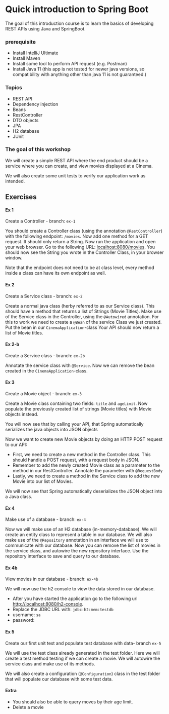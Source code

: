# Quick introduction to Spring Boot

The goal of this introduction course is to learn the basics of developing REST APIs using Java and SpringBoot.

### prerequisite
- Install IntelliJ Ultimate
- Install Maven
- Install some tool to perform API request (e.g. Postman)
- Install Java 11 (this app is not tested for newer java versions, so compatibility with anything other than java 11 is not guaranteed.)

### Topics
- REST API
- Dependency injection
- Beans
- RestController
- DTO objects
- JPA
- H2 database
- JUnit


### The goal of this workshop
We will create a simple REST API where the end product should be a service where you can create, and view movies displayed at a Cinema.

We will also create some unit tests to verify our application work as intended.

## Exercises

#### Ex 1
Create a Controller - branch: `ex-1`

You should create a Controller class (using the annotation `@RestController`) with the following endpoint: `/movies`. 
Now add one method for a GET request. It should only return a String.
Now run the application and open your web browser. Go to the following URL: [localhost:8080/movies](http://localhost:8080/movies). You should now see the String you wrote in the Controller Class, in your browser window.

Note that the endpoint does not need to be at class level, every method inside a class can have its own endpoint as well.

#### Ex 2
Create a Service class - branch: `ex-2`

Create a normal java class (herby referred to as our Service class). This should have a method that returns a list of Strings (Movie Titles). 
Make use of the Service class in the Controller, using the `@Autowired` annotation.
For this to work we need to create a `@Bean` of the service Class we just created. Put the bean in our `CinemaApplication`-class
Your API should now return a list of Movie titles.


#### Ex 2-b
Create a Service class - branch: `ex-2b`

Annotate the service class with `@Service`. Now we can remove the bean created in the `CinemaApplication`-class.

#### Ex 3
Create a Movie object - branch: `ex-3`

Create a Movie class containing two fields: `title` and `ageLimit`. 
Now populate the previously created list of strings (Movie titles) with Movie objects instead.

You will now see that by calling your API, that Spring automatically serializes the java objects into JSON objects

Now we want to create new Movie objects by doing an HTTP POST request to our API: 
- First, we need to create a new method in the Controller class. This should handle a POST request, with a request body in JSON.
- Remember to add the newly created Movie class as a parameter to the method in our RestController. Annotate the parameter with `@RequestBody`
- Lastly, we need to create a method in the Service class to add the new Movie into our list of Movies.

We will now see that Spring automatically deserializes the JSON object into a Java class.

#### Ex 4
Make use of a database - branch: `ex-4`

Now we will make use of an H2 database (in-memory-database). We will create an entity class to represent a table in our database.
We will also make use of the `@Repository` annotation in an interface we will use to communicate with our database.
Now you can remove the list of movies in the service class, and autowire the new repository interface.
Use the repository interface to save and query to our database.

#### Ex 4b
View movies in our database - branch: `ex-4b`

We will now use the h2 console to view the data stored in our database. 
- After you have started the application go to the following url [http://localhost:8080/h2-console](http://localhost:8080/h2-console).
- Replace the JDBC URL with: `jdbc:h2:mem:testdb`
- username: `sa`
- password: <let this field be empty>

#### Ex 5
Create our first unit test and populate test database with data- branch `ex-5`

We will use the test class already generated in the test folder. 
Here we will create a test method testing if we can create a movie.
We will autowire the service class and make use of its methods.

We will also create a configuration (`@Configuration`) class in the test folder that will populate our database with some test data.

#### Extra
- You should also be able to query moves by their age limit.
- Delete a movie
